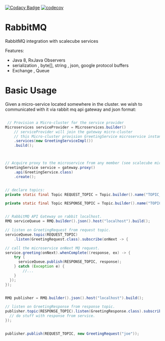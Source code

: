 [![Codacy Badge](https://api.codacy.com/project/badge/Grade/48e0f5d4f9b64924bccafadf562697f3)](https://www.codacy.com/app/ronenn/RabbitMQ?utm_source=github.com&amp;utm_medium=referral&amp;utm_content=scalecube/RabbitMQ&amp;utm_campaign=Badge_Grade)
[![codecov](https://codecov.io/gh/scalecube/RabbitMQ/branch/master/graph/badge.svg)](https://codecov.io/gh/scalecube/RabbitMQ)

# RabbitMQ
RabbitMQ integration with scalecube services

Features:
- Java 8, RxJava Observers
- serialization , byte[], string , json, google protocol buffers 
- Exchange , Queue

# Basic Usage


Given a micro-service located somewhere in the cluster.
we wish to communicated with it via rabbit mq api gateway and json format:

``` java

 // Provision a Micro-cluster for the service provider
Microservices serviceProvider = Microservices.builder()
    // serviceProvider will join the gateway micro-cluster
    // this Micro-cluster provision GreetingService microservice instance
    .services(new GreetingServiceImpl())
    .build();



// Acquire proxy to the microservice from any member (see scalecube microservices for more info).
GreetingService service = gateway.proxy()
    .api(GreetingService.class)
    .create();  

```


``` java

// declare topics:
private static final Topic REQUEST_TOPIC = Topic.builder().name("TOPIC_GREETING_SERVICE_REQUESTS").build();

private static final Topic RESPONSE_TOPIC = Topic.builder().name("TOPIC_GREETING_SERVICE_RESPONSES").build();


// RabbitMQ API Gateway on rabbit localhost.
RMQ serviceQueue = RMQ.builder().json().host("localhost").build();

// listen on GreetingRequest from request topic.
serviceQueue.topic(REQUEST_TOPIC)
	.listen(GreetingRequest.class).subscribe(onNext -> {

// call the microservice onNext MQ request.	
service.greeting(onNext).whenComplete((response, ex) -> {
    try {
      serviceQueue.publish(RESPONSE_TOPIC, response);
    } catch (Exception e) {
    	//...
    }
  });
});


RMQ publisher = RMQ.builder().json().host("localhost").build();

// listen on GreetingResponse from response topic.
publisher.topic(RESPONSE_TOPIC).listen(GreetingResponse.class).subscribe(onNext -> {
  // do stuff with response from service.
});


publisher.publish(REQUEST_TOPIC, new GreetingRequest("joe"));


```

    
